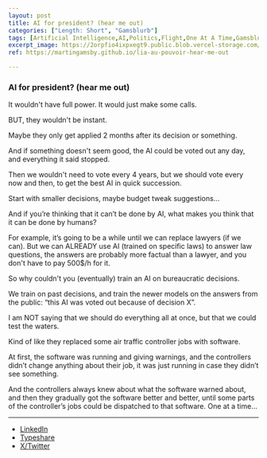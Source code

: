 ```yaml
---
layout: post
title: AI for president? (hear me out)
categories: ["Length: Short", "Gamsblurb"]
tags: [Artificial Intelligence,AI,Politics,Flight,One At A Time,Gamsblurb]
excerpt_image: https://2orpfio4ixpxegt9.public.blob.vercel-storage.com/blogPost/cm13jx1u1000ilc0c1m1by799/preview-image-bbgfvSJxKSNy7NVg0CSVKhNHVye1B2.jfif
ref: https://martingamsby.github.io/lia-au-pouvoir-hear-me-out

---
```


### **AI for president? (hear me out)**

It wouldn't have full power. It would just make some calls.

BUT, they wouldn't be instant.

Maybe they only get applied 2 months after its decision or something.

And if something doesn't seem good, the AI could be voted out any day, and everything it said stopped.

Then we wouldn't need to vote every 4 years, but we should vote every now and then, to get the best AI in quick succession.

Start with smaller decisions, maybe budget tweak suggestions…

And if you’re thinking that it can’t be done by AI, what makes you think that it can be done by humans?

For example, it’s going to be a while until we can replace lawyers (if we can). But we can ALREADY use AI (trained on specific laws) to answer law questions, the answers are probably more factual than a lawyer, and you don't have to pay 500$/h for it.

So why couldn't you (eventually) train an AI on bureaucratic decisions.

We train on past decisions, and train the newer models on the answers from the public: “this AI was voted out because of decision X”.

I am NOT saying that we should do everything all at once, but that we could test the waters.

Kind of like they replaced some air traffic controller jobs with software.

At first, the software was running and giving warnings, and the controllers didn’t change anything about their job, it was just running in case they didn’t see something.

And the controllers always knew about what the software warned about, and then they gradually got the software better and better, until some parts of the controller’s jobs could be dispatched to that software. One at a time…

---

- [LinkedIn](https://www.linkedin.com/posts/martingamsby_ai-for-president-hear-me-out-it-wouldnt-activity-7241066270085779456-5_g9?utm_source=share&utm_medium=member_desktop)
- [Typeshare](https://typeshare.co/martingamsby/posts/ai-for-president-hear-me-out)
- [X/Twitter](https://x.com/MartinGamsby_EN/status/1835302173988597800)

